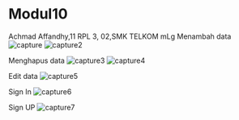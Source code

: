 # Modul10

Achmad Affandhy,11 RPL 3, 02,SMK TELKOM mLg
Menambah data
![capture](https://cloud.githubusercontent.com/assets/22174350/24019306/20995da8-0aca-11e7-89ab-7f91c64c0bb7.PNG)
![capture2](https://cloud.githubusercontent.com/assets/22174350/24019307/20ca4c88-0aca-11e7-9463-863f918ae64d.PNG)

Menghapus data
![capture3](https://cloud.githubusercontent.com/assets/22174350/24019308/20f2147a-0aca-11e7-881a-b66bdfb3261f.PNG)
![capture4](https://cloud.githubusercontent.com/assets/22174350/24019311/20f6f576-0aca-11e7-9bcb-73a9034a3d9a.PNG)

Edit data
![capture5](https://cloud.githubusercontent.com/assets/22174350/24019309/20f59b5e-0aca-11e7-92f0-7bf042c4be81.PNG)

Sign In
![capture6](https://cloud.githubusercontent.com/assets/22174350/24019310/20f689f6-0aca-11e7-899a-c7ad7c151b6d.PNG)

Sign UP
![capture7](https://cloud.githubusercontent.com/assets/22174350/24019313/20fbe43c-0aca-11e7-98cf-a0b056d6e497.PNG)


